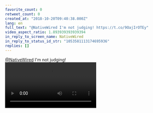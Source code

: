 ```yaml
---
favorite_count: 0
retweet_count: 0
created_at: "2018-10-20T09:40:38.000Z"
lang: en
full_text: "@NativeWired I'm not judging! https://t.co/9OajIrOTEy"
video_aspect_ratio: 1.893939393939394
in_reply_to_screen_name: NativeWired
in_reply_to_status_id_str: "1053581113174695936"
replies: []
---
```


[@NativeWired](https://twitter.com/NativeWired) I'm not judging!
![Embedded Video](https://twitter-media-coderbyheart.s3.eu-north-1.amazonaws.com/1053581750092382208-Dp8TAuWXgAArKZc.mp4)

